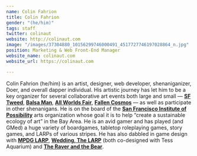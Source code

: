 ```yaml
---
name: Colin Fahrion
title: Colin Fahrion
gender: "(he/him)"
tags: staff
twitter: colinaut
website: http://colinaut.com
image: "/images/37304880_10156299746000491_4517727746197028864_n.jpg"
position: Marketing & Web Front-End Manager
website_name: colinaut.com
website_url: https://colinaut.com

---
```

Colin Fahrion (he/him) is an artist, designer, web developer, shenaniganizer, Doer, and overall dapper individual. His artistic journey has let him to be a key organizer for several collaborative art events both large and small — [**SF Tweed**](http://sftweed.com/), [**Balsa Man**](http://balsaman.org/), [**All Worlds Fair**](http://allworldsfair.com/), [**Fallen Cosmos**](http://www.sfiop.org/posts/photos-of-the-fallen-cosmos/) — as well as participate in other shenanigans. He is on the board of the [**San Francisco Institute of Possibility**](http://sfiop.org/) arts organization whose goal it is to help “create a sustainable ecology of art” in the Bay Area. He is an avid gamer and has played (and GMed) a huge variety of boardgames, tabletop roleplaying games, story games, and LARPs of various stripes. He has also dabbled in game design with [**MPDG LARP**](http://mpdglarp.com/), [**Wedding, The LARP**](http://mirthpeddlers.com/wedding-the-larp/) (both co-designed with Tess Aquarium) and [**The Raver and the Bear**](http://mirthpeddlers.com/2015/05/the-raver-and-the-bear/).